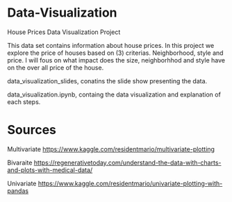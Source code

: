 # Data-Visualization

House Prices Data Visualization Project

This data set contains information about house prices. In this project we explore the price of houses based on (3) criterias. Neighborhood, style and price. I will fous on what impact does the size, neighborhhod and style have on the over all price of the house.

data_visualization_slides, conatins the slide show presenting the data.


 data_visualization.ipynb, containg the data visualization and explanation of each steps.
 
 # Sources
 Multivariate
https://www.kaggle.com/residentmario/multivariate-plotting

Bivaraite
https://regenerativetoday.com/understand-the-data-with-charts-and-plots-with-medical-data/

Univariate
https://www.kaggle.com/residentmario/univariate-plotting-with-pandas
